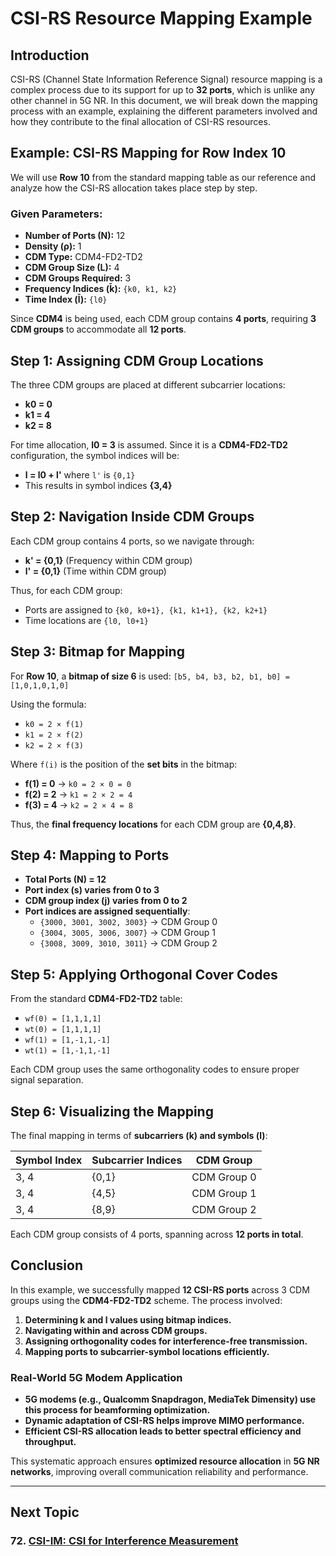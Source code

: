 # CSI-RS Resource Mapping Example

## Introduction
CSI-RS (Channel State Information Reference Signal) resource mapping is a complex process due to its support for up to **32 ports**, which is unlike any other channel in 5G NR. In this document, we will break down the mapping process with an example, explaining the different parameters involved and how they contribute to the final allocation of CSI-RS resources.

## Example: CSI-RS Mapping for Row Index 10
We will use **Row 10** from the standard mapping table as our reference and analyze how the CSI-RS allocation takes place step by step.

### Given Parameters:
- **Number of Ports (N):** 12
- **Density (ρ):** 1
- **CDM Type:** CDM4-FD2-TD2
- **CDM Group Size (L):** 4
- **CDM Groups Required:** 3
- **Frequency Indices (k̄):** `{k0, k1, k2}`
- **Time Index (l̄):** `{l0}`

Since **CDM4** is being used, each CDM group contains **4 ports**, requiring **3 CDM groups** to accommodate all **12 ports**.

## Step 1: Assigning CDM Group Locations
The three CDM groups are placed at different subcarrier locations:
- **k0 = 0**
- **k1 = 4**
- **k2 = 8**

For time allocation, **l0 = 3** is assumed. Since it is a **CDM4-FD2-TD2** configuration, the symbol indices will be:
- **l = l0 + l'** where `l'` is `{0,1}`
- This results in symbol indices **{3,4}**

## Step 2: Navigation Inside CDM Groups
Each CDM group contains 4 ports, so we navigate through:
- **k' = {0,1}** (Frequency within CDM group)
- **l' = {0,1}** (Time within CDM group)

Thus, for each CDM group:
- Ports are assigned to `{k0, k0+1}, {k1, k1+1}, {k2, k2+1}`
- Time locations are `{l0, l0+1}`

## Step 3: Bitmap for Mapping
For **Row 10**, a **bitmap of size 6** is used:
```[b5, b4, b3, b2, b1, b0] = [1,0,1,0,1,0]```

Using the formula:
- `k0 = 2 × f(1)`
- `k1 = 2 × f(2)`
- `k2 = 2 × f(3)`

Where `f(i)` is the position of the **set bits** in the bitmap:
- **f(1) = 0** → `k0 = 2 × 0 = 0`
- **f(2) = 2** → `k1 = 2 × 2 = 4`
- **f(3) = 4** → `k2 = 2 × 4 = 8`

Thus, the **final frequency locations** for each CDM group are **{0,4,8}**.

## Step 4: Mapping to Ports
- **Total Ports (N) = 12**
- **Port index (s) varies from 0 to 3**
- **CDM group index (j) varies from 0 to 2**
- **Port indices are assigned sequentially**:
  - `{3000, 3001, 3002, 3003}` → CDM Group 0
  - `{3004, 3005, 3006, 3007}` → CDM Group 1
  - `{3008, 3009, 3010, 3011}` → CDM Group 2

## Step 5: Applying Orthogonal Cover Codes
From the standard **CDM4-FD2-TD2** table:
- `wf(0) = [1,1,1,1]`
- `wt(0) = [1,1,1,1]`
- `wf(1) = [1,-1,1,-1]`
- `wt(1) = [1,-1,1,-1]`

Each CDM group uses the same orthogonality codes to ensure proper signal separation.

## Step 6: Visualizing the Mapping
The final mapping in terms of **subcarriers (k) and symbols (l)**:

| Symbol Index | Subcarrier Indices | CDM Group |
|-------------|-------------------|------------|
| 3, 4       | {0,1}             | CDM Group 0 |
| 3, 4       | {4,5}             | CDM Group 1 |
| 3, 4       | {8,9}             | CDM Group 2 |

Each CDM group consists of 4 ports, spanning across **12 ports in total**.

## Conclusion
In this example, we successfully mapped **12 CSI-RS ports** across 3 CDM groups using the **CDM4-FD2-TD2** scheme. The process involved:
1. **Determining k and l values using bitmap indices.**
2. **Navigating within and across CDM groups.**
3. **Assigning orthogonality codes for interference-free transmission.**
4. **Mapping ports to subcarrier-symbol locations efficiently.**

### Real-World 5G Modem Application
- **5G modems (e.g., Qualcomm Snapdragon, MediaTek Dimensity) use this process for beamforming optimization.**
- **Dynamic adaptation of CSI-RS helps improve MIMO performance.**
- **Efficient CSI-RS allocation leads to better spectral efficiency and throughput.**

This systematic approach ensures **optimized resource allocation** in **5G NR networks**, improving overall communication reliability and performance.



---
## Next Topic
### 72. [CSI-IM: CSI for Interference Measurement](CSI_for_Interference_Measurement.md)  
